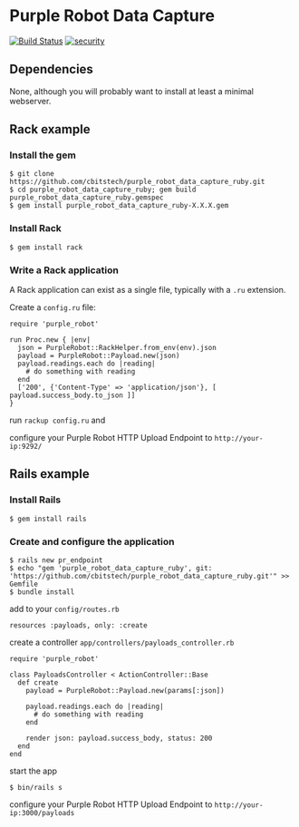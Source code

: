 # Purple Robot Data Capture

[![Build Status](https://travis-ci.org/cbitstech/purple_robot_data_capture_ruby.svg)](https://travis-ci.org/cbitstech/purple_robot_data_capture_ruby) [![security](https://hakiri.io/github/cbitstech/purple_robot_data_capture_ruby/master.svg)](https://hakiri.io/github/cbitstech/purple_robot_data_capture_ruby/master)

## Dependencies

None, although you will probably want to install at least a minimal webserver.

## Rack example

### Install the gem

    $ git clone https://github.com/cbitstech/purple_robot_data_capture_ruby.git
    $ cd purple_robot_data_capture_ruby; gem build purple_robot_data_capture_ruby.gemspec
    $ gem install purple_robot_data_capture_ruby-X.X.X.gem

### Install Rack

    $ gem install rack

### Write a Rack application

A Rack application can exist as a single file, typically with a `.ru` extension.

Create a `config.ru` file:

    require 'purple_robot'
   
    run Proc.new { |env|
      json = PurpleRobot::RackHelper.from_env(env).json
      payload = PurpleRobot::Payload.new(json)
      payload.readings.each do |reading|
        # do something with reading
      end
      ['200', {'Content-Type' => 'application/json'}, [ payload.success_body.to_json ]]
    }

run `rackup config.ru` and

configure your Purple Robot HTTP Upload Endpoint to `http://your-ip:9292/`

## Rails example

### Install Rails

    $ gem install rails

### Create and configure the application

    $ rails new pr_endpoint
    $ echo "gem 'purple_robot_data_capture_ruby', git: 'https://github.com/cbitstech/purple_robot_data_capture_ruby.git'" >> Gemfile
    $ bundle install

add to your `config/routes.rb`

    resources :payloads, only: :create

create a controller `app/controllers/payloads_controller.rb`

    require 'purple_robot'

    class PayloadsController < ActionController::Base
      def create
        payload = PurpleRobot::Payload.new(params[:json])
   
        payload.readings.each do |reading|
          # do something with reading
        end
   
        render json: payload.success_body, status: 200
      end
    end

start the app

    $ bin/rails s

configure your Purple Robot HTTP Upload Endpoint to `http://your-ip:3000/payloads`
